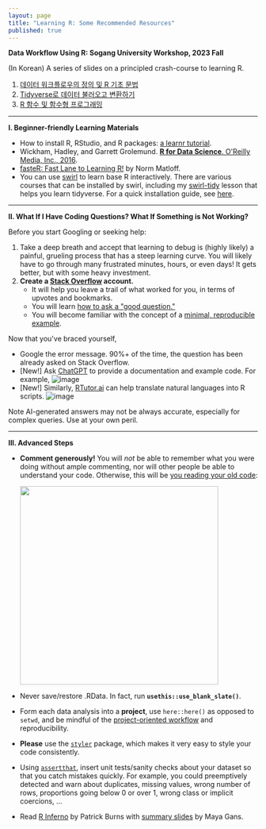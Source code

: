 ```yaml
---
layout: page
title: "Learning R: Some Recommended Resources"
published: true
---
```


**Data Workflow Using R: Sogang University Workshop, 2023 Fall**

(In Korean) A series of slides on a principled crash-course to learning R.
1. [데이터 워크플로우의 정의 및 R 기초 문법](https://www.dropbox.com/scl/fi/9oinsx811b4f9ps5ucgkw?rlkey=gb5xh8jc67a821js8vfj9cxer&raw=1)
2. [Tidyverse로 데이터 불러오고 변환하기](https://www.dropbox.com/scl/fi/546zsldxpj04r0ih9qfmk/?rlkey=aicpfvg7ge7753gkh4z7skcka&raw=1)
3. [R 함수 및 함수형 프로그래밍](https://www.dropbox.com/scl/fi/33qbxuf392iphag8le69o/?rlkey=a2nwii40fofwjkzsvy1id8bo0&raw=1)

-----------------------------------------------------------

**I. Beginner-friendly Learning Materials**

* How to install R, RStudio, and R packages: [a learnr tutorial](https://learnr-examples.shinyapps.io/ex-setup-r/#section-install-r).
* Wickham, Hadley, and Garrett Grolemund. [**R for Data Science**. O'Reilly Media, Inc., 2016](https://r4ds.had.co.nz/).
* [fasteR: Fast Lane to Learning R!](https://github.com/matloff/fasteR#overview) by Norm Matloff.
* You can use [swirl](https://swirlstats.com/) to learn base R interactively. There are various courses that can be installed by swirl, including my [swirl-tidy](https://github.com/sysilviakim/swirl-tidy) lesson that helps you learn tidyverse. For a quick installation guide, see [here](https://gist.github.com/sysilviakim/03f266e4c542f0aade858df4dd629b82).

-----------------------------------------------------------

**II. What If I Have Coding Questions? What If Something is Not Working?**

Before you start Googling or seeking help:

1. Take a deep breath and accept that learning to debug is (highly likely) a painful, grueling process that has a steep learning curve. You will likely have to go through many frustrated minutes, hours, or even days! It gets better, but with some heavy investment.
2. **Create a [Stack Overflow](https://stackoverflow.com) account.**
   * It will help you leave a trail of what worked for you, in terms of upvotes and bookmarks. 
   * You will learn [how to ask a "good question."](https://stackoverflow.com/help/how-to-ask)
   * You will become familiar with the concept of a [minimal, reproducible example](https://stackoverflow.com/help/minimal-reproducible-example).

Now that you've braced yourself, 
* Google the error message. 90%+ of the time, the question has been already asked on Stack Overflow.
* [New!] Ask [ChatGPT](https://chat.openai.com/chat) to provide a documentation and example code. For example,
    ![image](https://user-images.githubusercontent.com/20317183/218231610-7ceebceb-b033-4ca9-85de-3c76edc0bec6.png)
* [New!] Similarly, [RTutor.ai](http://rtutor.ai) can help translate natural languages into R scripts. 
    ![image](https://user-images.githubusercontent.com/20317183/218231797-973b569d-f56a-4dcf-bfaf-a9379dc00f2c.png) 

Note AI-generated answers may not be always accurate, especially for complex queries. Use at your own peril.

-----------------------------------------------------------

**III. Advanced Steps**

* **Comment generously!** You will *not* be able to remember what you were doing without ample commenting, nor will other people be able to understand your code. Otherwise, this will be [you reading your old code](https://twitter.com/KhoaVuUmn/status/1381461483855302656?s=20):

    <img src="https://user-images.githubusercontent.com/20317183/218233173-44d5457e-ad57-44db-a7cc-4b5508df8312.png" width="400">
* Never save/restore .RData. In fact, run **`usethis::use_blank_slate()`**. 
* Form each data analysis into a **project**, use `here::here()` as opposed to `setwd`, and be mindful of the [project-oriented workflow](https://www.tidyverse.org/blog/2017/12/workflow-vs-script/) and reproducibility.
* **Please** use the [`styler`](https://github.com/r-lib/styler) package, which makes it very easy to style your code consistently. 
* Using [`assertthat`](https://github.com/hadley/assertthat), insert unit tests/sanity checks about your dataset so that you catch mistakes quickly. For example, you could preemptively detected and warn about duplicates, missing values, wrong number of rows, proportions going below 0 or over 1, wrong class or implicit coercions, ...
* Read [R Inferno](https://www.burns-stat.com/pages/Tutor/R_inferno.pdf) by Patrick Burns with [summary slides](https://infernotes.netlify.app/#1) by Maya Gans.

